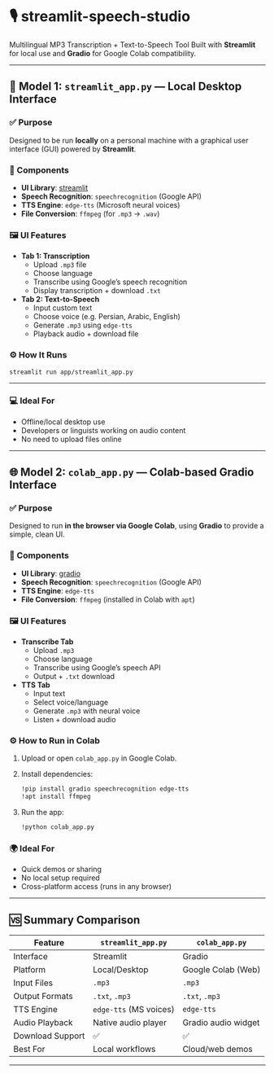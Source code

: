 # 🎙️ streamlit-speech-studio

Multilingual MP3 Transcription + Text-to-Speech Tool
Built with **Streamlit** for local use and **Gradio** for Google Colab compatibility.

---

## 🧠 Model 1: `streamlit_app.py` — Local Desktop Interface

### ✅ Purpose

Designed to be run **locally** on a personal machine with a graphical user interface (GUI) powered by **Streamlit**.

### 🧩 Components

- **UI Library**: [streamlit](https://streamlit.io/)
- **Speech Recognition**: `speechrecognition` (Google API)
- **TTS Engine**: `edge-tts` (Microsoft neural voices)
- **File Conversion**: `ffmpeg` (for `.mp3` → `.wav`)

### 🖼️ UI Features

- **Tab 1: Transcription**
    - Upload `.mp3` file
    - Choose language
    - Transcribe using Google’s speech recognition
    - Display transcription + download `.txt`
- **Tab 2: Text-to-Speech**
    - Input custom text
    - Choose voice (e.g. Persian, Arabic, English)
    - Generate `.mp3` using `edge-tts`
    - Playback audio + download file

### ⚙️ How It Runs

```bash
streamlit run app/streamlit_app.py
```

---

### 💻 Ideal For

- Offline/local desktop use
- Developers or linguists working on audio content
- No need to upload files online

---

## 🌐 Model 2: `colab_app.py` — Colab-based Gradio Interface

### ✅ Purpose

Designed to run **in the browser via Google Colab**, using **Gradio** to provide a simple, clean UI.

### 🧩 Components

- **UI Library**: [gradio](https://www.gradio.app/)
- **Speech Recognition**: `speechrecognition` (Google API)
- **TTS Engine**: `edge-tts`
- **File Conversion**: `ffmpeg` (installed in Colab with `apt`)

### 🖼️ UI Features

- **Transcribe Tab**
    - Upload `.mp3`
    - Choose language
    - Transcribe using Google’s speech API
    - Output + `.txt` download
- **TTS Tab**
    - Input text
    - Select voice/language
    - Generate `.mp3` with neural voice
    - Listen + download audio

### ⚙️ How to Run in Colab

1. Upload or open `colab_app.py` in Google Colab.
2. Install dependencies:
    
    ```bash
    !pip install gradio speechrecognition edge-tts
    !apt install ffmpeg
    
    ```
    
3. Run the app:
    
    ```bash
    !python colab_app.py
    
    ```
    

### 🌍 Ideal For

- Quick demos or sharing
- No local setup required
- Cross-platform access (runs in any browser)

---

## 🆚 Summary Comparison

| Feature | `streamlit_app.py` | `colab_app.py` |
| --- | --- | --- |
| Interface | Streamlit | Gradio |
| Platform | Local/Desktop | Google Colab (Web) |
| Input Files | `.mp3` | `.mp3` |
| Output Formats | `.txt`, `.mp3` | `.txt`, `.mp3` |
| TTS Engine | `edge-tts` (MS voices) | `edge-tts` |
| Audio Playback | Native audio player | Gradio audio widget |
| Download Support | ✅ | ✅ |
| Best For | Local workflows | Cloud/web demos |

---